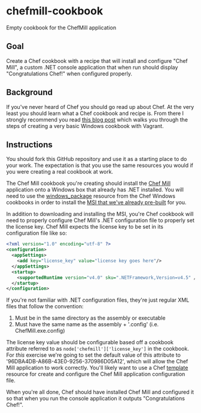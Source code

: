 # chefmill-cookbook
Empty cookbook for the ChefMill application

## Goal

Create a Chef cookbook with a recipe that will install and configure "Chef Mill",
a custom .NET console application that when run should display "Congratulations Chef!"
when configured properly.

## Background

If you've never heard of Chef you should go read up about Chef. At the very least you 
should learn what a Chef cookbook and recipe is. From there I strongly recommend you read
[this blog post](http://engineering.daptiv.com/getting-started-writing-a-chef-cookbook-for-windows/)
which walks you through the steps of creating a very basic Windows cookbook with Vagrant.

## Instructions

You should fork this GitHub repository and use it as a starting place to do your work. The
expectation is that you use the same resources you would if you were creating a real
cookbook at work.

The Chef Mill cookbook you're creating should install the [Chef Mill](https://github.com/daptiv/ChefMill)
application onto a Windows box that already has .NET installed. You will need to use the
[windows_package](https://docs.chef.io/resource_windows_package.html) resource from the
Chef Windows cookbooks in order to install the
[MSI that we've already pre-built](https://github.com/daptiv/ChefMill/releases/download/1.0.0.0/ChefMillInstaller.msi)
for you.

In addition to downloading and installing the MSI, you're Chef cookbook will need to properly
configure Chef Mill's .NET configuration file to properly set the license key. Chef Mill
expects the license key to be set in its configuration file like so:

```xml
<?xml version="1.0" encoding="utf-8" ?>
<configuration>
  <appSettings>
    <add key="license_key" value="license key goes here"/>
  </appSettings>
  <startup> 
    <supportedRuntime version="v4.0" sku=".NETFramework,Version=v4.5" />
  </startup>
</configuration>
```

If you're not familiar with .NET configuration files, they're just regular XML files that
follow the convention:

1. Must be in the same directory as the assembly or executable
2. Must have the same name as the assembly + '.config' (i.e. ChefMill.exe.config)

The license key value should be configurable based off a cookbook attribute referred to
as `node['chefmill']['license_key']` in the cookbook. For _this_ exercise we're going to
set the default value of this attribute to '96DBA4DB-A86B-43E0-9256-370986D05A12', which
will allow the Chef Mill application to work correctly. You'll likely want to use a Chef
[template](https://docs.chef.io/resource_template.html) resource for create and configure
the Chef Mill application configuration file.

When you're all done, Chef should have installed Chef Mill and configured it so that when
you run the console application it outputs "Congratulations Chef!".
